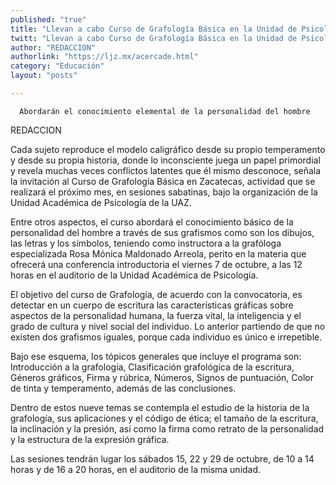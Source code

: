 ```yaml
---
published: "true"
title: "Llevan a cabo Curso de Grafología Básica en la Unidad de Psicología"
twitt: "Llevan a cabo Curso de Grafología Básica en la Unidad de Psicología"
author: "REDACCION"
authorlink: "https://ljz.mx/acercade.html"
category: "Educación"
layout: "posts"

---
```



  
    
      Abordarán el conocimiento elemental de la personalidad del hombre
    
  



  REDACCION



Cada sujeto reproduce el modelo caligráfico desde su propio temperamento y desde su propia historia, donde lo inconsciente juega un papel primordial y revela muchas veces conflictos latentes que él mismo desconoce, señala la invitación al Curso de Grafología Básica en Zacatecas, actividad que se realizará el próximo mes, en sesiones sabatinas, bajo la organización de la Unidad Académica de Psicología de la UAZ.  

  Entre otros aspectos, el curso abordará el conocimiento básico de la personalidad del hombre a través de sus grafismos como son los dibujos, las letras y los símbolos, teniendo como instructora a la grafóloga especializada Rosa Mónica Maldonado Arreola, perito en la materia que ofrecerá una conferencia introductoria el viernes 7 de octubre, a las 12 horas en el auditorio de la Unidad Académica de Psicología.



  El objetivo del curso de Grafología, de acuerdo con la convocatoria, es detectar en un cuerpo de escritura las características gráficas sobre aspectos de la personalidad humana, la fuerza vital, la inteligencia y el grado de cultura y nivel social del individuo. Lo anterior partiendo de que no existen dos grafismos iguales, porque cada individuo es único e irrepetible.



  Bajo ese esquema, los tópicos generales que incluye el programa son: Introducción a la grafología, Clasificación grafológica de la escritura, Géneros gráficos, Firma y rúbrica, Números, Signos de puntuación, Color de tinta y temperamento, además de las conclusiones.



  Dentro de estos nueve temas se contempla el estudio de la historia de la grafología, sus aplicaciones y el código de ética; el tamaño de la escritura, la inclinación y la presión, así como la firma como retrato de la personalidad y la estructura de la expresión gráfica.



  Las sesiones tendrán lugar los sábados 15, 22 y 29 de octubre, de 10 a 14 horas y de 16 a 20 horas, en el auditorio de la misma unidad.

